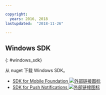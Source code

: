 ```yaml
---

copyright:
  years: 2016, 2018
lastupdated:  "2018-11-26"

---
```


##	Windows SDK
{: #windows_sdk}

从 nuget 下载 Windows SDK。

* [SDK for Mobile Foundation ![外部链接图标](../../icons/launch-glyph.svg "外部链接图标")](https://www.nuget.org/packages/IBM.MobileFirstPlatformFoundation/)
* [SDK for Push Notifications ![外部链接图标](../../icons/launch-glyph.svg "外部链接图标")](https://www.nuget.org/packages/IBM.MobileFirstPlatformFoundationPush/)


